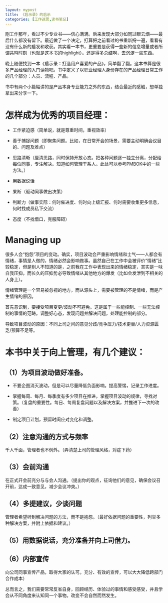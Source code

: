 ```yaml
---
layout: mypost
title: 《启示录》的启示
categories: [工作迷思,读书笔记]
---
```


刚工作那年，看过不少专业书——信心满满。后来发现大部分如同过眼云烟——最后什么都没有留下。最近做了一个决定，打算把之前看过的书重新捋一遍，看看有没有什么新的启发和收获。其实看一本书，更重要是获得一些新的信息增量或者所谓共鸣时刻（也就是这本书的highlight）。还是得多总结啊，去沉淀一些东西。

晚上随便找到一本《启示录：打造用户喜爱的产品》，简单翻了翻。这本书算是很多产品经理的入门读物吧。书中定义了以职业经理人身份存在的产品经理日常工作的几个部分：人员、流程、产品。

书中有两个小篇幅讲的是产品本身专业能力之外的东西，结合最近的感触，想单独拿出来分享一下。



# 怎样成为优秀的项目经理：

- 工作紧迫感（简单说，就是尊重时间，重视效率）

- 善于捕捉问题（即聚焦问题。比如，在日常开会的场景，需要主动明确会议目的、问题及难点）

- 思路清晰（厘清思路，同时保持开放心态。把各种问题逐一独立分离，分配给每位同事，专注解决。知道如何管理干系人。此处可以参考PMBOK中的一些方法。）

- 用数据说话

- 果断（驱动同事做出决策）

- 判断力（做事实际：何时催进度、何时向上级汇报、何时需要收集更多信息，何时找成员私下交流）

- 态度（不找借口，克服障碍）



# Managing up

很多人会“抱怨”项目的变动。确实，项目波动会严重影响情绪和士气——人都会有情绪，事情是人做的，情绪必然会影响做事。虽然自己在工作中会被评价“情绪”比较稳定，但是别人不知道的是，之前我在工作中表现出来的情绪稳定，其实是一味自我压抑，而长久的压抑势必导致情绪从其他地方的爆发（比如会发泄到不相关的人身上）。

情绪管理是一个容易被忽视的地方，而从源头上，需要被管理的不是情绪，而是产生情绪的原因。

首先意识到，要接受项目变更/波动不可避免。这是属于一些能控制、一些无法控制的事情的范畴。调整好心态，发现问题并解决问题，处理能控制的部分。

导致项目波动的原因：不同上司之间的意见分歧/竞争压力/技术更替/人力资源匮乏/预算不足等。


# 本书中关于向上管理，有几个建议：

## （1）为项目波动做好准备。

- 不要企图消灭波动，但是可以尽量降低负面影响。提高警惕，记录工作进度。

- 掌握每周、每月、每季度有多少项目在推进，掌握项目波动的规律，寻找对策。（复盘的重要性。每日、每周复盘问题以及解决方案，并推进下一次的改善）

- 制定项目计划，预留时间应对变化和调整。

## （2）注意沟通的方式与频率

千人千面，管理者也不例外。（弄清楚上司的管理风格，对症下药）

## （3）会前沟通

在正式开会前充分与与会人沟通。（提出你的观点，征询他们的意见，确保会议召开前，达成一致意见，减少会议冲突。）



## （4）多提建议，少谈问题

管理者希望听到解决问题的方法，而不是抱怨。（最好依据问题的重要性，列举多种解决方案，并附上依据和建议。）


## （5）用数据说话，充分准备并向上司借力。



## （6）内部宣传

向公司同事宣传产品，取得大家的认可。充分、有效的宣传，可以大大降低跨部门合作成本）



总而言之，我们需要常常反省自身，回顾经历、体验过的事情和感受感受，并且学会从不同角度来认知同一个事物。改变不会自然而然发生。